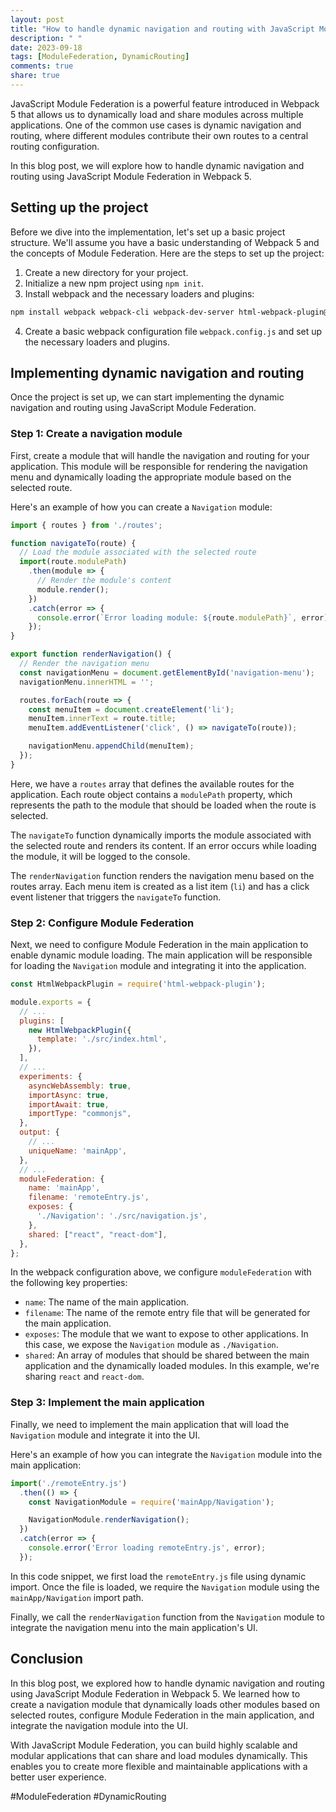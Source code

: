 ```yaml
---
layout: post
title: "How to handle dynamic navigation and routing with JavaScript Module Federation in Webpack 5"
description: " "
date: 2023-09-18
tags: [ModuleFederation, DynamicRouting]
comments: true
share: true
---
```


JavaScript Module Federation is a powerful feature introduced in Webpack 5 that allows us to dynamically load and share modules across multiple applications. One of the common use cases is dynamic navigation and routing, where different modules contribute their own routes to a central routing configuration.

In this blog post, we will explore how to handle dynamic navigation and routing using JavaScript Module Federation in Webpack 5.

## Setting up the project

Before we dive into the implementation, let's set up a basic project structure. We'll assume you have a basic understanding of Webpack 5 and the concepts of Module Federation. Here are the steps to set up the project:

1. Create a new directory for your project.
2. Initialize a new npm project using `npm init`.
3. Install webpack and the necessary loaders and plugins: 

```bash
npm install webpack webpack-cli webpack-dev-server html-webpack-plugin@next
```

4. Create a basic webpack configuration file `webpack.config.js` and set up the necessary loaders and plugins.

## Implementing dynamic navigation and routing

Once the project is set up, we can start implementing the dynamic navigation and routing using JavaScript Module Federation.

### Step 1: Create a navigation module

First, create a module that will handle the navigation and routing for your application. This module will be responsible for rendering the navigation menu and dynamically loading the appropriate module based on the selected route.

Here's an example of how you can create a `Navigation` module:

```javascript
import { routes } from './routes';

function navigateTo(route) {
  // Load the module associated with the selected route
  import(route.modulePath)
    .then(module => {
      // Render the module's content
      module.render();
    })
    .catch(error => {
      console.error(`Error loading module: ${route.modulePath}`, error);
    });
}

export function renderNavigation() {
  // Render the navigation menu
  const navigationMenu = document.getElementById('navigation-menu');
  navigationMenu.innerHTML = '';

  routes.forEach(route => {
    const menuItem = document.createElement('li');
    menuItem.innerText = route.title;
    menuItem.addEventListener('click', () => navigateTo(route));

    navigationMenu.appendChild(menuItem);
  });
}
```
Here, we have a `routes` array that defines the available routes for the application. Each route object contains a `modulePath` property, which represents the path to the module that should be loaded when the route is selected.

The `navigateTo` function dynamically imports the module associated with the selected route and renders its content. If an error occurs while loading the module, it will be logged to the console.

The `renderNavigation` function renders the navigation menu based on the routes array. Each menu item is created as a list item (`li`) and has a click event listener that triggers the `navigateTo` function.

### Step 2: Configure Module Federation

Next, we need to configure Module Federation in the main application to enable dynamic module loading. The main application will be responsible for loading the `Navigation` module and integrating it into the application.

```javascript
const HtmlWebpackPlugin = require('html-webpack-plugin');

module.exports = {
  // ...
  plugins: [
    new HtmlWebpackPlugin({
      template: './src/index.html',
    }),
  ],
  // ...
  experiments: {
    asyncWebAssembly: true,
    importAsync: true,
    importAwait: true,
    importType: "commonjs",
  },
  output: {
    // ...
    uniqueName: 'mainApp',
  },
  // ...
  moduleFederation: {
    name: 'mainApp',
    filename: 'remoteEntry.js',
    exposes: {
      './Navigation': './src/navigation.js',
    },
    shared: ["react", "react-dom"],
  },
};
```

In the webpack configuration above, we configure `moduleFederation` with the following key properties:

- `name`: The name of the main application.
- `filename`: The name of the remote entry file that will be generated for the main application.
- `exposes`: The module that we want to expose to other applications. In this case, we expose the `Navigation` module as `./Navigation`.
- `shared`: An array of modules that should be shared between the main application and the dynamically loaded modules. In this example, we're sharing `react` and `react-dom`.

### Step 3: Implement the main application

Finally, we need to implement the main application that will load the `Navigation` module and integrate it into the UI. 

Here's an example of how you can integrate the `Navigation` module into the main application:

```javascript
import('./remoteEntry.js')
  .then(() => {
    const NavigationModule = require('mainApp/Navigation');

    NavigationModule.renderNavigation();
  })
  .catch(error => {
    console.error('Error loading remoteEntry.js', error);
  });
```

In this code snippet, we first load the `remoteEntry.js` file using dynamic import. Once the file is loaded, we require the `Navigation` module using the `mainApp/Navigation` import path.

Finally, we call the `renderNavigation` function from the `Navigation` module to integrate the navigation menu into the main application's UI.

## Conclusion

In this blog post, we explored how to handle dynamic navigation and routing using JavaScript Module Federation in Webpack 5. We learned how to create a navigation module that dynamically loads other modules based on selected routes, configure Module Federation in the main application, and integrate the navigation module into the UI.

With JavaScript Module Federation, you can build highly scalable and modular applications that can share and load modules dynamically. This enables you to create more flexible and maintainable applications with a better user experience.

#ModuleFederation #DynamicRouting